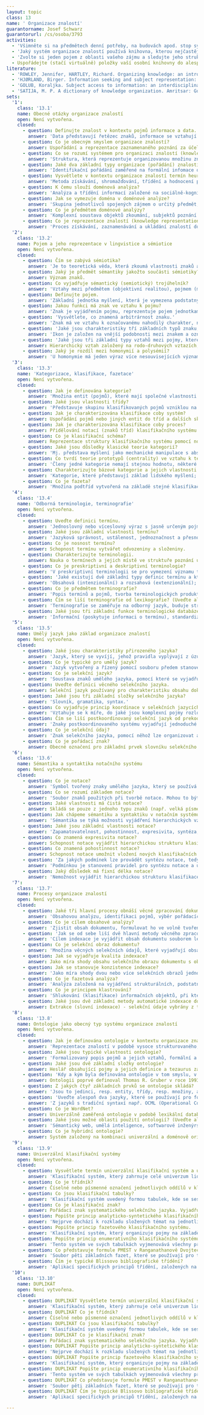 ```yaml
---
layout: topic
class: 13
name: ' Organizace znalostí'
guarantorname: Josef Schwarz
guarantorurl: /cs/osoba/3793
activities:
  - 'Všimněte si na předmětech denní potřeby, na budovách apod. stop systémů organizace znalostí. Zjistěte základní charakteristiky takto určených systémů.'
  - 'Jaký systém organizace znalostí používá knihovna, kterou nejčastěji navštěvujete? Seznamte se podrobně s tímto systémem, abyste byli schopni o něm mluvit alespoň půl hodiny.'
  - 'Zvolte si jeden pojem z oblasti vašeho zájmu a sledujte jeho strukturu v různých typech systémů organizace znalostí (číselník, klasifikace, klíčová slova, předmětová hesla, tezaurus).'
  - Uspořádejte (stačí virtuálně) položky vaší osobní knihovny do alespoň dvaceti tříd.
literature:
  - 'ROWLEY, Jennifer, HARTLEY, Richard. Organizing knowledge: an introduction to managing access to information. 4th ed. Farnham: Ashgate, 2008. 367 s. ISBN 978-0-7546-4431-6.'
  - 'HJØRLAND, Birger. Information seeking and subject representation: an activity-theoretical approach to information science. Westport, Connecticut: Greenwood Press, 1997. 213 s. ISBN 0-313-29893-9.'
  - 'GOLUB, Koraljka. Subject access to information: an interdisciplinary approach. Santa Barbara, California: Libraries Unlimited, 2015. 165 s. ISBN 978-1-61069-577-0.'
  - 'SATIJA, M. P. A dictionary of knowledge organization. Amritsar: Guru Nanak Dev University, 2004. 248 s. ISBN 81-7770-101-0.'
sets:
  '1':
    class: '13.1'
    name: Obecné otázky organizace znalostí
    open: Není vytvořena.
    closed:
      - question: Definujte znalost v kontextu pojmů informace a data.
        answer: 'Data představují řetězec znaků, informace se vztahují k jejich významu a znalost je interpretací těchto informací a začlenění do kontextu.'
      - question: Co je obecným smyslem organizace znalostí?
        answer: Uspořádání a reprezentace zaznamenaného poznání za účelem efektivního vyhledávání požadovaných informací s pomocí určených nástrojů a metod.
      - question: Co se rozumí systémem pro organizaci znalostí (knowledge organization system)?
        answer: 'Struktura, která reprezentuje organizovanou množinu znalostí, obvykle založenou na vyjádření pojmů a jejich vztahů.'
      - question: Jaké dva základní typy organizace (pořádání) znalostí lze vydělit podle typu zpracovávaných a zpřístupňovaných informací?
        answer: 'Identifikační pořádání zaměřené na formální infomace o dokumentu, věcné pořádání zaměřené na informace o obsahu dokumentu.'
      - question: Vysvětlete v kontextu organizace znalostí termín heuristika.
        answer: 'Metoda získávání, shromažďování, třídění a hodnocení pramenů a pramenných informací. Používá se při přípravě technické a vědecké práce.'
      - question: K čemu slouží doménová analýza?
        answer: 'Analýza a třídění informací založené na sociálně-kognitivním přístupu k poznání, jejím základem je doména.'
      - question: Jak se vymezuje doména v doménové analýze?
        answer: 'Skupina jednotlivců spojených zájmem o určitý předmět, myšlenkovými paradigmaty a způsoby komunikace.'
      - question: Co je předmětem doménové analýzy?
        answer: 'Komplexní soustava objektů zkoumání, subjektů poznání a informačních objektů a jejich informačních a komunikačních vztahů.'
      - question: Co je reprezentace znalostí (knowledge representation)?
        answer: 'Proces získávání, zaznamenávání a ukládání znalostí do strojem srozumitelné podoby a jejich následné využívání v rámci informačního systému.'
  '2':
    class: '13.2'
    name: Pojem a jeho reprezentace v lingvistice a sémiotice
    open: Není vytvořena.
    closed:
      - question: Čím se zabývá sémiotika?
        answer: 'Je to teoretická věda, která zkoumá vlastnosti znaků a znakových systémů (založených nejen na jazyce).'
      - question: Jaký je předmět sémantiky jakožto součásti sémiotiky?
        answer: Význam znaků.
      - question: Co vyjadřuje sémantický (semiotický) trojúhelník?
        answer: 'Vztahy mezi předmětem (objektivní realitou), pojmem (myšlením) a znakem (jazykem).'
      - question: Definujte pojem.
        answer: 'Základní jednotka myšlení, která je vymezena podstatnými vlastnosti předmětů a jevů objektivní skutečnosti.'
      - question: Jakou funkci má znak ve vztahu k pojmu?
        answer: 'Znak je vyjádřením pojmu, reprezentuje pojem jednotkami z dané soustavy znaků.'
      - question: 'Vysvětlete, co znamená arbitrárnost znaku.'
        answer: 'Znak má ve vztahu k označovanému nahodilý charakter, neexistuje tedy příčinný vztah mezi znakem a jevem, který označuje.'
      - question: 'Jaké jsou charakteristiky tří základních typů znaku, tj. ikonu, indexu a symbolu?'
        answer: 'Ikon je založen na vnější podobnosti mezi znakem a označovaným, index definuje věcná souvislost, symbol je arbitrární.'
      - question: 'Jaké jsou tři základní typy vztahů mezi pojmy, které se nejčastěji objevují v systémech organizace znalostí?'
        answer: Hierarchický vztah založený na rodo-druhových vztazích; vztah asociace daný příbuzností pojmů; vztah ekvivalence určený shodou významů.
      - question: Jaký je rozdíl mezi homonymií a polysémií?
        answer: 'U homonymie má jeden výraz více nesouvisejících významů, u polysémie jde o významy geneticky související (např. oko - orgán, na punčoše).'
  '3':
    class: '13.3'
    name: 'Kategorizace, klasifikace, fazetace'
    open: Není vytvořena.
    closed:
      - question: Jak je definována kategorie?
        answer: 'Množina entit (pojmů), které mají společné vlastnosti.'
      - question: Jaké jsou vlastnosti třídy?
        answer: 'Představuje skupinu klasifikovaných pojmů vzniklou na základě shodných charakteristik, tvoří základní prvek klasifikačního systému.'
      - question: Jak je charakterizována klasifikace coby systém?
        answer: Uspořádání pojmů nebo jiných entit do tříd a dalších skupin (podtříd apod.) za účelem vyjádření jejich sémantických vztahů.
      - question: Jak je charakterizována klasifikace coby proces?
        answer: Přidělování notací (znaků tříd) klasifikačního systému za účelem vyjádření obsahu dokumentu.
      - question: Co je klasifikační schéma?
        answer: Reprezentace struktury klasifikačního systému pomocí notací.
      - question: Jaké jsou důsledky klasické teorie kategorií?
        answer: 'Mj. představa myšlení jako mechanické manipulace s abstraktními symboly, představa symbolu jako vnitřního zobrazení vnější skutečnosti.'
      - question: Co tvrdí teorie prototypů (centrality) ve vztahu k teorii kategorií?
        answer: 'Členy jedné kategorie nemají stejnou hodnotu, některé její členy jsou pro danou kategorii „nejlepšími příklady“ (prototypy).'
      - question: Charakterizujte bázové kategorie a jejich vlastnosti.
        answer: 'Kategorie, které představují základ lidského myšlení; leží „uvnitř“ hierarchie, členy bázové kategorie si dokážeme představit.'
      - question: Co je fazeta?
        answer: 'Množina podtříd vytvořená na základě stejné klasifikační charakteristiky; vyjadřuje vlastnosti, podle kterých se pojmy seskupují do tříd.'
  '4':
    class: '13.4'
    name: 'Odborná terminologie, terminografie'
    open: Není vytvořena.
    closed:
      - question: Uveďte definici termínu.
        answer: 'Jednoslovný nebo víceslovný výraz s jasně určeným pojmovým významem, který je opakovaně užíván v odborných textech.'
      - question: Jaké jsou základní vlastnosti termínu?
        answer: 'Jazyková správnost, ustálenost, jednoznačnost a přesnost, nosnost, motivovanost, mezinárodnost, systémovost.'
      - question: Co je nosnost termínu?
        answer: Schopnost termínu vytvářet odvozeniny a složeniny.
      - question: Charakterizujte terminologii.
        answer: Nauka o termínech a jejich místě ve struktuře poznání určitého oboru.
      - question: Co je preskriptivní a deskriptivní terminologie?
        answer: 'V preskriptivní terminologii se pro vymezení významu termínů používá jasně stanovená definice, v deskriptivní volněji pojatý výklad.'
      - question: 'Jaké existují dvě základní typy definic termínu a která je běžnější, resp. vhodnější, a proč?'
        answer: 'Obsahová (intenzionální) a rozsahová (extenzionální); vhodnější je obsahová, protože přesněji charakterizuje význam termínu.'
      - question: Co je předmětem terminografie?
        answer: 'Popis termínů a pojmů, tvorba terminologických produktů (např. terminologické slovníky, terminologické databáze), metodologie této činnosti.'
      - question: Čím se liší terminografie od lexikografie? (Uveďte alespoň tři rozdíly.)
        answer: 'Terminografie se zaměřuje na odborný jazyk, buduje strukturovanou soustavu termínů a pojmů, předepisuje použití termínů.'
      - question: Jaké jsou tři základní funkce terminologické databáze?
        answer: 'Informační (poskytuje informaci o termínu), standardizační (kodifikuje termíny), harmonizační (sjednocuje termíny i jejich výklady).'
  '5':
    class: '13.5'
    name: Umělý jazyk jako základ organizace znalostí
    open: Není vytvořena.
    closed:
      - question: Jaké jsou charakteristiky přirozeného jazyka?
        answer: 'Jazyk, který se vyvíjí, jehož pravidla vyplývají z úzu a jenž je užíván konkrétním jazykovým společenstvím.'
      - question: Co je typické pro umělý jazyk?
        answer: 'Jazyk vytvořený a řízený pomocí souboru předem stanovených pravidel, má předem definovaný slovník, sémantiku i syntaxi.'
      - question: Co je selekční jazyk?
        answer: 'Soustava znaků umělého jazyka, pomocí které se vyjadřují charakteristiky dokumentů za účelem jejich pořádání, ukládání a vyhledávání.'
      - question: Uveďte definici věcného selekčního jazyka.
        answer: Selekční jazyk používaný pro charakteristiku obsahu dokumentů pomocí věcných údajů; má umožnit vyhledávání dokumentů podle obsahu.
      - question: Jaké jsou tři základní složky selekčního jazyka?
        answer: 'Slovník, gramatika, syntax.'
      - question: Co vyjadřuje princip koordinace v selekčních jazycích?
        answer: 'Vztahuje se k míře, do jaké jsou komplexní pojmy rozloženy na dílčí jednotky a kombinovány při věcném zpracování a vyhledávání dokumentů.'
      - question: Čím se liší postkoordinovaný selekční jazyk od prekoordinovaného?
        answer: 'Znaky postkoordinovaného systému vyjadřují jednoduché pojmy, které se při indexaci přiřazují nezávisle a při vyhledávání se volně kombinují.'
      - question: Co je selekční údaj?
        answer: 'Znak selekčního jazyka, pomocí něhož lze organizovat a vyhledávat záznamy, dokumenty nebo informace.'
      - question: Co je pořádací znak?
        answer: Obecné označení pro základní prvek slovníku selekčního jazyka (v konkrétních systémech jde např. o klasifikační znak či lexikální jednotku).
  '6':
    class: '13.6'
    name: Sémantika a syntaktika notačního systému
    open: Není vytvořena.
    closed:
      - question: Co je notace?
        answer: 'Symbol tvořený znaky umělého jazyka, který se používá k označení tříd a jejich vzájemných vztahů při systematickém pořádání informací.'
      - question: Co se rozumí základem notace?
        answer: 'Soubor znaků použitých při tvorbě notace. Mohou to být číslice nebo písmena různých abeced, popř. i další znaky.'
      - question: Jaké vlastnosti má čistá notace?
        answer: Skládá se pouze z jednoho typu znaků (např. velká písmena latinské abecedy).
      - question: Jak chápeme sémantiku a syntaktiku v notačním systému?
        answer: 'Sémantika se týká možnosti vyjádření hierarchických vztahů v notaci, syntaktika se váže k možnosti syntézy, kombinace klasifikačních znaků.'
      - question: Jaké jsou základní vlastnosti notace?
        answer: 'Zapamatovatelnost, pohostinnost, expresivita, syntéza, flexibilita.'
      - question: Co znamená expresivita notace?
        answer: Schopnost notace vyjádřit hierarchickou strukturu klasifikace.
      - question: Co znamená pohostinnost notace?
        answer: Schopnost notace umožnit vložení nových klasifikačních znaků a rozšířit klasifikační systém o nové pojmy a struktury.
      - question: 'Za jakých podmínek lze provádět syntézu notace, tedy tvořit komplexní klasifikační znaky?'
        answer: 'Podmínkou je stanovení pravidel pro syntézu notace a určení pomocných znaků, kterými se jednotlivé klasifikační znaky kombinují.'
      - question: Jaký důsledek má fixní délka notace?
        answer: 'Nemožnost vyjádřit hierarchickou strukturu klasifikace, tedy ztrátu vlastností spojených s expresivitou notace.'
  '7':
    class: '13.7'
    name: Procesy organizace znalostí
    open: Není vytvořena.
    closed:
      - question: Jaké tři hlavní procesy obnáší věcné zpracování dokumentů?
        answer: 'Obsahovou analýzu, identifikaci pojmů, výběr pořádacích znaků selekčního jazyka.'
      - question: Co je cílem obsahové analýzy?
        answer: 'Zjistit obsah dokumentu, formulovat ho ve volně tvořených klíčových slovech a stanovit sémantické dominanty dokumentu.'
      - question: 'Jak se od sebe liší dvě hlavní metody věcného zpracování dokumentů, indexace a klasifikace?'
        answer: 'Cílem indexace je vyjádřit obsah dokumentu souborem lexikálních jednotek, cílem klasifikace je zařadit dokument do klasifikačního systému.'
      - question: Co je selekční obraz dokumentu?
        answer: 'Množina věcných selekčních údajů, které vyjadřují obsah dokumentu jako celku, jeho částí nebo jednotlivých informací v něm obsažených.'
      - question: Jak se vyjadřuje kvalita indexace?
        answer: Jako míra shody obsahu selekčního obrazu dokumentu s obsahem dokumentu.
      - question: Jak se stanovuje konzistence indexace?
        answer: 'Jako míra shody dvou nebo více selekčních obrazů jednoho dokumentu, resp. více obsahově totožných dokumentů.'
      - question: Co je fazetová analýza?
        answer: 'Analýza založená na vyjádření strukturálních, podstatných charakteristik pojmů, označovaných jako fazety.'
      - question: Co je principem klastrování?
        answer: 'Shlukování (klasifikace) informačních objektů, při které dochází k třídění jednotek do skupin (shluků) podle jejich obsahové podobnosti.'
      - question: Jaké jsou dvě základní metody automatické indexace dokumentů?
        answer: Extrakce (slovní indexace) - selekční údaje vybrány z textu; přiřazování (pojmová indexace) - selekční údaje vybrány ze selekčního jazyka.
  '8':
    class: '13.8'
    name: Ontologie jako obecný typ systému organizace znalostí
    open: Není vytvořena.
    closed:
      - question: Jak je definována ontologie v kontextu organizace znalostí?
        answer: 'Reprezentace znalostí v podobě vysoce strukturovaného, univerzálně nebo doménově orientovaného pojmového slovníku (sémantické sítě).'
      - question: Jaké jsou typické vlastnosti ontologie?
        answer: 'Formalizovaný popis pojmů a jejich vztahů, formální a deklarativní reprezentace pojmů.'
      - question: Jaké jsou dvě základní složky ontologie?
        answer: Heslář obsahující pojmy a jejich definice a tezaurus zahrnující vztahy mezi pojmy.
      - question: 'Kdy a kým byla definována ontologie v tom smyslu, v jakém se používá v organizaci znalostí?'
        answer: Ontologii poprvé definoval Thomas R. Gruber v roce 1993.
      - question: Z jakých čtyř základních prvků se ontologie skládá?
        answer: 'Jsou to jedinci, resp. entity, třídy, resp. množiny, atributy, resp. parametry, a vazby, resp. vztahy.'
      - question: 'Uveďte alespoň dva jazyky, které se používají pro formalizaci ontologií.'
        answer: 'Z jazyků s tradiční syntaxí např. OCML (Operational Conceptual Modelling Language), ze značkovacích jazyků např. OWL (Web Ontology Language)'
      - question: Co je WordNet?
        answer: Univerzálně zaměřená ontologie v podobě lexikální databáze angličtiny. Na WordNet navazují systémy dalších jazyků vč. češtiny (BalkaNet).
      - question: Jaké jsou možné oblasti použití ontologií? (Uveďte alespoň dvě.)
        answer: 'Sémantický web, umělá inteligence, softwarové inženýrství, bioinformatika, geografické informační systémy.'
      - question: Co je hybridní ontologie?
        answer: Systém založený na kombinaci univerzální a doménově orientované ontologie.
  '9':
    class: '13.9'
    name: Univerzální klasifikační systémy
    open: Není vytvořena.
    closed:
      - question: Vysvětlete termín univerzální klasifikační systém a uveďte příklad.
        answer: 'Klasifikační systém, který zahrnuje celé univerzum lidského poznání. Např. Mezinárodní desetinné třídění, Třídění Kongresové knihovny.'
      - question: Co je třídník?
        answer: Číselné nebo písmenné označení jednotlivých oddílů v klasifikačním schématu.
      - question: Co jsou klasifikační tabulky?
        answer: 'Klasifikační systém uvedený formou tabulek, kde se seskupují pojmy do tříd, podtříd, oddílů a pododdílů s notacemi a slovními ekvivalenty.'
      - question: Co je klasifikační znak?
        answer: Pořádací znak systematického selekčního jazyka. Vyjadřuje téma klasifikovaného dokumentu.
      - question: Popište princip analyticko-syntetického klasifikačního systému.
        answer: 'Nejprve dochází k rozkladu složených témat na jednotlivé komponenty, označené notacemi, které se následně skládají do klasifikačního znaku.'
      - question: Popište princip fazetového klasifikačního systému.
        answer: 'Klasifikační systém, který organizuje pojmy na základě jejich vlastností do fazet. Způsob třídění umožňuje zařazení objektu do více tříd.'
      - question: Popište princip enumerativního klasifikačního systému.
        answer: 'Tento systém ve svých tabulkách vyjmenovává všechny předměty, které mají být klasifikovány.'
      - question: Co představuje formule PMEST v Ranganathanově Dvojtečkovém třídění?
        answer: 'Soubor pěti základních fazet, které se používají pro třídění dokumentů (osobnost, hmota, energie, prostor, čas).'
      - question: Čím je typické Blissovo bibliografické třídění?
        answer: 'Aplikací specifických principů třídění, založených na vědeckém poznání (soulad, stupňování, kolokace, adaptabilita), a krátkostí notace.'
  '10':
    class: '13.10'
    name: DUPLIKÁT
    open: Není vytvořena.
    closed:
      - question: DUPLIKÁT Vysvětlete termín univerzální klasifikační systém a uveďte příklad.
        answer: 'Klasifikační systém, který zahrnuje celé univerzum lidského poznání. Např. Mezinárodní desetinné třídění, Třídění Kongresové knihovny.'
      - question: DUPLIKÁT Co je třídník?
        answer: Číselné nebo písmenné označení jednotlivých oddílů v klasifikačním schématu.
      - question: DUPLIKÁT Co jsou klasifikační tabulky?
        answer: 'Klasifikační systém uvedený formou tabulek, kde se seskupují pojmy do tříd, podtříd, oddílů a pododdílů s notacemi a slovními ekvivalenty.'
      - question: DUPLIKÁT Co je klasifikační znak?
        answer: Pořádací znak systematického selekčního jazyka. Vyjadřuje téma klasifikovaného dokumentu.
      - question: DUPLIKÁT Popište princip analyticko-syntetického klasifikačního systému.
        answer: 'Nejprve dochází k rozkladu složených témat na jednotlivé komponenty, označené notacemi, které se následně skládají do klasifikačního znaku.'
      - question: DUPLIKÁT Popište princip fazetového klasifikačního systému.
        answer: 'Klasifikační systém, který organizuje pojmy na základě jejich vlastností do fazet. Způsob třídění umožňuje zařazení objektu do více tříd.'
      - question: DUPLIKÁT Popište princip enumerativního klasifikačního systému.
        answer: 'Tento systém ve svých tabulkách vyjmenovává všechny předměty, které mají být klasifikovány.'
      - question: DUPLIKÁT Co představuje formule PMEST v Ranganathanově Dvojtečkovém třídění?
        answer: 'Soubor pěti základních fazet, které se používají pro třídění dokumentů (osobnost, hmota, energie, prostor, čas).'
      - question: DUPLIKÁT Čím je typické Blissovo bibliografické třídění?
        answer: 'Aplikací specifických principů třídění, založených na vědeckém poznání (soulad, stupňování, kolokace, adaptabilita), a krátkostí notace.'

---
```

